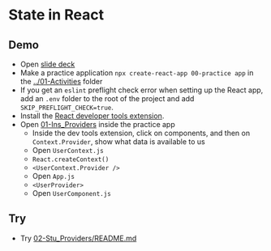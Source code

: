 # State in React

## Demo

- Open [slide deck](https://docs.google.com/presentation/d/1-3k49f8V-tRaTefWpSrXlts2wEcBC9lKOE0MQtkl_ig/edit?usp=sharing)
- Make a practice application `npx create-react-app 00-practice app` in the [../01-Activities](../../01-Activities/) folder
- If you get an `eslint` preflight check error when setting up the React app, add an `.env` folder to the root of the project and add `SKIP_PREFLIGHT_CHECK=true`.
- Install the [React developer tools extension](https://chrome.google.com/webstore/detail/react-developer-tools/fmkadmapgofadopljbjfkapdkoienihi).
- Open [01-Ins_Providers](../../01-Activities/01-Ins_Providers/) inside the practice app
  - Inside the dev tools extension, click on components, and then on `Context.Provider`, show what data is available to us
  - Open `UserContext.js`
  - `React.createContext()`
  - `<UserContext.Provider />`
  - Open `App.js`
  - `<UserProvider>`
  - Open `UserComponent.js`

## Try

- Try [02-Stu_Providers/README.md](../../01-Activities/02-Stu_Providers/README.md)
